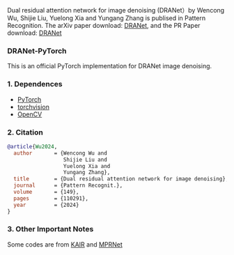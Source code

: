 Dual residual attention network for image denoising (DRANet）by Wencong Wu, Shijie Liu, Yuelong Xia and Yungang Zhang is publised in Pattern Recognition. The arXiv paper download: [DRANet](https://arxiv.org/abs/2305.04269), and the PR Paper download: [DRANet](https://www.sciencedirect.com/science/article/abs/pii/S0031320324000426)

### DRANet-PyTorch

This is an official PyTorch implementation for DRANet image denoising.

### 1. Dependences
* [PyTorch](http://pytorch.org/)
* [torchvision](https://github.com/pytorch/vision)
* [OpenCV](https://pypi.org/project/opencv-python/)

### 2. Citation
```BibTex
@article{Wu2024,
  author       = {Wencong Wu and
                  Shijie Liu and
                  Yuelong Xia and
                  Yungang Zhang},
  title        = {Dual residual attention network for image denoising},
  journal      = {Pattern Recognit.},
  volume       = {149},
  pages        = {110291},
  year         = {2024}
}
```
### 3. Other Important Notes

Some codes are from [KAIR](https://github.com/cszn/KAIR) and [MPRNet](https://github.com/swz30/MPRNet)

